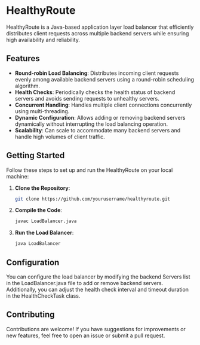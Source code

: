 # HealthyRoute

HealthyRoute is a Java-based application layer load balancer that efficiently distributes client requests across multiple backend servers while ensuring high availability and reliability.

## Features

- **Round-robin Load Balancing**: Distributes incoming client requests evenly among available backend servers using a round-robin scheduling algorithm.
- **Health Checks**: Periodically checks the health status of backend servers and avoids sending requests to unhealthy servers.
- **Concurrent Handling**: Handles multiple client connections concurrently using multi-threading.
- **Dynamic Configuration**: Allows adding or removing backend servers dynamically without interrupting the load balancing operation.
- **Scalability**: Can scale to accommodate many backend servers and handle high volumes of client traffic.

## Getting Started

Follow these steps to set up and run the HealthyRoute on your local machine:

1. **Clone the Repository**: 
   ```bash
   git clone https://github.com/yourusername/healthyroute.git
   
2. **Compile the Code**:
   ```bash
   javac LoadBalancer.java

3. **Run the Load Balancer**:
   ```bash
   java LoadBalancer

## Configuration
You can configure the load balancer by modifying the backend Servers list in the LoadBalancer.java file to add or remove backend servers. 
Additionally, you can adjust the health check interval and timeout duration in the HealthCheckTask class.

## Contributing
Contributions are welcome! If you have suggestions for improvements or new features, feel free to open an issue or submit a pull request.
